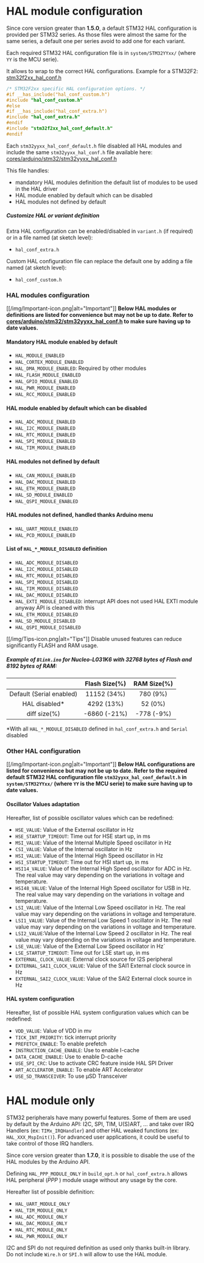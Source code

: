 # HAL module configuration

Since core version greater than **1.5.0**, a default STM32 HAL configuration is provided per STM32 series.
As those files were almost the same for the same series, a default one per series avoid to add one for each variant.

Each required STM32 HAL configuration file is in `system/STM32YYxx/` (where `YY` is the MCU serie).<br>

It allows to wrap to the correct HAL configurations. Example for a STM32F2: [stm32f2xx_hal_conf.h](https://github.com/stm32duino/Arduino_Core_STM32/blob/master/system/STM32F2xx/stm32f2xx_hal_conf.h)
```C
/* STM32F2xx specific HAL configuration options. */
#if __has_include("hal_conf_custom.h")
#include "hal_conf_custom.h"
#else
#if __has_include("hal_conf_extra.h")
#include "hal_conf_extra.h"
#endif
#include "stm32f2xx_hal_conf_default.h"
#endif
```
Each `stm32yyxx_hal_conf_default.h` file disabled all HAL modules and include the same `stm32yyxx_hal_conf.h` file available here: [cores/arduino/stm32/stm32yyxx_hal_conf.h](
https://github.com/stm32duino/Arduino_Core_STM32/blob/master/cores/arduino/stm32/stm32yyxx_hal_conf.h)

This file handles:
 * mandatory HAL modules definition
the default list of modules to be used in the HAL driver
 * HAL module enabled by default which can be disabled
 * HAL modules not defined by default

##### Customize HAL or variant definition
Extra HAL configuration can be enabled/disabled in `variant.h` (if required) or in a file named (at sketch level):
 * `hal_conf_extra.h`
    
Custom HAL configuration file can replace the default one by adding a file named (at sketch level):
 * `hal_conf_custom.h`

### HAL modules configuration 

[[/img/Important-icon.png|alt="Important"]] **Below HAL modules or definitions are listed for convenience but may not be up to date. Refer to [cores/arduino/stm32/stm32yyxx_hal_conf.h](
https://github.com/stm32duino/Arduino_Core_STM32/blob/master/cores/arduino/stm32/stm32yyxx_hal_conf.h) to make sure having up to date values.**

#### Mandatory HAL module enabled by default
* `HAL_MODULE_ENABLED`
* `HAL_CORTEX_MODULE_ENABLED`
* `HAL_DMA_MODULE_ENABLED`: Required by other modules
* `HAL_FLASH_MODULE_ENABLED`
* `HAL_GPIO_MODULE_ENABLED`
* `HAL_PWR_MODULE_ENABLED`
* `HAL_RCC_MODULE_ENABLED`

#### HAL module enabled by default which can be disabled
* `HAL_ADC_MODULE_ENABLED`
* `HAL_I2C_MODULE_ENABLED`
* `HAL_RTC_MODULE_ENABLED`
* `HAL_SPI_MODULE_ENABLED`
* `HAL_TIM_MODULE_ENABLED`

#### HAL modules not defined by default
* `HAL_CAN_MODULE_ENABLED`
* `HAL_DAC_MODULE_ENABLED`
* `HAL_ETH_MODULE_ENABLED`
* `HAL_SD_MODULE_ENABLED`
* `HAL_QSPI_MODULE_ENABLED`

#### HAL modules not defined, handled thanks Arduino menu
* `HAL_UART_MODULE_ENABLED`
* `HAL_PCD_MODULE_ENABLED`

#### List of `HAL_*_MODULE_DISABLED` definition
* `HAL_ADC_MODULE_DISABLED`
* `HAL_I2C_MODULE_DISABLED`
* `HAL_RTC_MODULE_DISABLED`
* `HAL_SPI_MODULE_DISABLED`
* `HAL_TIM_MODULE_DISABLED`
* `HAL_DAC_MODULE_DISABLED`
* `HAL_EXTI_MODULE_DISABLED`: interrupt API does not used HAL EXTI module anyway API is cleaned with this
* `HAL_ETH_MODULE_DISABLED`
* `HAL_SD_MODULE_DISABLED`
* `HAL_QSPI_MODULE_DISABLED`

[[/img/Tips-icon.png|alt="Tips"]] Disable unused features can reduce significantly FLASH and RAM usage.

##### Example of `Blink.ino` for Nucleo-L031K6 with 32768 bytes of Flash and 8192 bytes of RAM:

| | Flash Size(%) | RAM Size(%) |
| :---: | :---: | :---: |
| Default (Serial enabled) | 11152 (34%) | 780 (9%) |
| HAL disabled* | 4292 (13%) | 52 (0%) |
| diff size(%) | -6860 (-21%) | -778 (-9%) |

\*With all `HAL_*_MODULE_DISABLED` defined in `hal_conf_extra.h` and `Serial` disabled

### Other HAL configuration

[[/img/Important-icon.png|alt="Important"]] **Below HAL configurations are listed for convenience but may not be up to date. Refer to the required default STM32 HAL configuration file `stm32yyxx_hal_conf_default.h` in `system/STM32YYxx/` (where `YY` is the MCU serie) to make sure having up to date values.**

#### Oscillator Values adaptation
Hereafter, list of possible oscillator values which can be redefined:

* `HSE_VALUE`: Value of the External oscillator in Hz
* `HSE_STARTUP_TIMEOUT`: Time out for HSE start up, in ms
* `MSI_VALUE`: Value of the Internal Multiple Speed oscillator in Hz
* `CSI_VALUE`: Value of the Internal oscillator in Hz
* `HSI_VALUE`: Value of the Internal High Speed oscillator in Hz
* `HSI_STARTUP_TIMEOUT`: Time out for HSI start up, in ms
* `HSI14_VALUE`: Value of the Internal High Speed oscillator for ADC in Hz. The real value may vary depending on the variations in voltage and temperature.
* `HSI48_VALUE`: Value of the Internal High Speed oscillator for USB in Hz. The real value may vary depending on the variations in voltage and temperature.
* `LSI_VALUE`: Value of the Internal Low Speed oscillator in Hz. The real value may vary depending on the variations in voltage and temperature.
* `LSI1_VALUE`: Value of the Internal Low Speed 1 oscillator in Hz. The real value may vary depending on the variations in voltage and temperature.
* `LSI2_VALUE`:Value of the Internal Low Speed 2 oscillator in Hz. The real value may vary depending on the variations in voltage and temperature.
* `LSE_VALUE`: Value of the External Low Speed oscillator in Hz`
* `LSE_STARTUP_TIMEOUT`: Time out for LSE start up, in ms
* `EXTERNAL_CLOCK_VALUE`: External clock source for I2S peripheral
* `EXTERNAL_SAI1_CLOCK_VALUE`: Value of the SAI1 External clock source in Hz
* `EXTERNAL_SAI2_CLOCK_VALUE`: Value of the SAI2 External clock source in Hz

#### HAL system configuration
Hereafter, list of possible HAL system configuration values which can be redefined:

* `VDD_VALUE`: Value of VDD in mv
* `TICK_INT_PRIORITY`: tick interrupt priority
* `PREFETCH_ENABLE`: To enable prefetch
* `INSTRUCTION_CACHE_ENABLE`: Use to enable I-cache
* `DATA_CACHE_ENABLE`: Use to enable D-cache
* `USE_SPI_CRC`:  Use to activate CRC feature inside HAL SPI Driver
* `ART_ACCLERATOR_ENABLE`: To enable ART Accelerator
* `USE_SD_TRANSCEIVER`: To use µSD Transceiver

# HAL module only
STM32 peripherals have many powerful features. Some of them are used by default by the Arduino API: I2C, SPI, TIM, U(S)ART, ... and take over IRQ Handlers (ex: `TIMx_IRQHandler`) and other HAL weaked functions (ex: `HAL_XXX_MspInit()`).
For advanced user applications, it could be useful to take control of those IRQ handlers. 

Since core version greater than **1.7.0**, it is possible to disable the use of the HAL modules by the Arduino API.

Defining `HAL_PPP_MODULE_ONLY` in `build_opt.h` or `hal_conf_extra.h` allows HAL peripheral (_PPP_ ) module usage without any usage by the core.

Hereafter list of possible definition:
* `HAL_UART_MODULE_ONLY`
* `HAL_TIM_MODULE_ONLY`
* `HAL_ADC_MODULE_ONLY`
* `HAL_DAC_MODULE_ONLY`
* `HAL_RTC_MODULE_ONLY`
* `HAL_PWR_MODULE_ONLY`

I2C and SPI do not required definition as used only thanks built-in library. Do not include `Wire.h` or `SPI.h` will allow to use the HAL module.